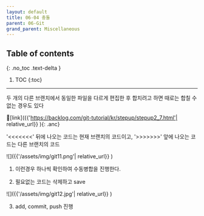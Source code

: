```yaml
---
layout: default
title: 06-04 충돌
parent: 06-Git
grand_parent: Miscellaneous
---
```


## Table of contents
{: .no_toc .text-delta }

1. TOC
{:toc}

---

두 개의 다른 브랜치에서 동일한 파일을 다르게 편집한 후 합치려고 하면 때로는 합칠 수 없는 경우도 있다

🔗[link]({{'https://backlog.com/git-tutorial/kr/stepup/stepup2_7.html'| relative_url}} ){: .anc}


 '<<<<<<<' 뒤에 나오는 코드는 현재 브랜치의 코드이고, '>>>>>>>' 앞에 나오는 코드는 다른 브랜치의 코드

  ![]({{'/assets/img/git11.png'| relative_url}} )

 1. 이런경우 하나씩 확인하여 수동병합을 진행한다.

 2. 필요없는 코드는 삭제하고 save

  ![]({{'/assets/img/git12.jpg'| relative_url}} )

3. add, commit, push 진행
